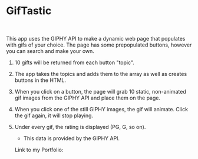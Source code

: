 # GifTastic

<br>

This app uses the GIPHY API to make a dynamic web page that populates with gifs of your choice.  The page has some prepopulated buttons, however you can search and make your own.

1.  10 gifts will be returned from each button "topic".

2. The app takes the topics and adds them to the array as well as creates buttons in the HTML.
  
3. When you click on a button, the page will grab 10 static, non-animated gif images from the GIPHY API and place them on the page.

4. When you click one of the still GIPHY images, the gif will animate. Click the gif again, it will stop playing.

5. Under every gif, the rating is displayed (PG, G, so on).
   * This data is provided by the GIPHY API.

   
   Link to my Portfolio:
        <a href="https://github.com/mike929/Bootstrap-Portfolio">

<br>